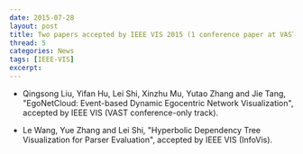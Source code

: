```yaml
---
date: 2015-07-28
layout: post
title: Two papers accepted by IEEE VIS 2015 (1 conference paper at VAST, 1 poster paper at InfoVis)
thread: 5
categories: News
tags: [IEEE-VIS]
excerpt: 
---
```


* Qingsong Liu, Yifan Hu, Lei Shi, Xinzhu Mu, Yutao Zhang and Jie Tang, "EgoNetCloud: Event-based Dynamic Egocentric Network Visualization", accepted by IEEE VIS (VAST conference-only track).

* Le Wang, Yue Zhang and Lei Shi, "Hyperbolic Dependency Tree Visualization for Parser Evaluation", accepted by IEEE VIS (InfoVis).